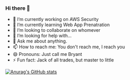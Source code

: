 ### Hi there 👋

<!--
**BlueHatBryant/BlueHatBryant** is a ✨ _special_ ✨ repository because its `README.md` (this file) appears on your GitHub profile.

Here are some ideas to get you started:
-->
- 🔭 I’m currently working on AWS Security
- 🌱 I’m currently learning Web App Prenatration 
- 👯 I’m looking to collaborate on whomever
- 🤔 I’m looking for help with...
- 💬 Ask me about anything.
- 📫 How to reach me: You don't reach me, I reach you
- 😄 Pronouns: Just call me Bryant
- ⚡ Fun fact: Jack of all trades, but master to little



[![Anurag's GitHub stats](https://github-readme-stats.vercel.app/api?username=bluehatbryant)](https://github.com/anuraghazra/github-readme-stats)

<!--
[![Top Langs](https://github-readme-stats.vercel.app/api/top-langs/?username=bluehatbryant)](https://github.com/anuraghazra/github-readme-stats) 

[![willianrod's wakatime stats](https://github-readme-stats.vercel.app/api/wakatime?username=bluehatbryant)](https://github.com/anuraghazra/github-readme-stats)

-->
